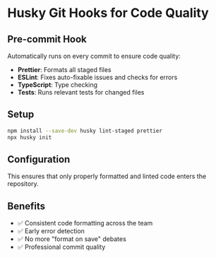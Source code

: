 # Husky Git Hooks for Code Quality

## Pre-commit Hook

Automatically runs on every commit to ensure code quality:

- **Prettier**: Formats all staged files
- **ESLint**: Fixes auto-fixable issues and checks for errors
- **TypeScript**: Type checking
- **Tests**: Runs relevant tests for changed files

## Setup

```bash
npm install --save-dev husky lint-staged prettier
npx husky init
```

## Configuration

This ensures that only properly formatted and linted code enters the repository.

## Benefits

- ✅ Consistent code formatting across the team
- ✅ Early error detection
- ✅ No more "format on save" debates
- ✅ Professional commit quality
